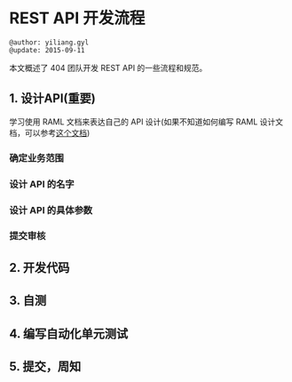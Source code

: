 # REST API 开发流程

```
@author: yiliang.gyl
@update: 2015-09-11
```

本文概述了 404 团队开发 REST API 的一些流程和规范。


## 1. 设计API(重要)

学习使用 RAML 文档来表达自己的 API 设计(如果不知道如何编写 RAML 设计文档，可以参考[这个文档](http://blog.guoyiliang.com/2015/04/23/raml-init/))

### 确定业务范围

### 设计 API 的名字

### 设计 API 的具体参数

### 提交审核

## 2. 开发代码


## 3. 自测


## 4. 编写自动化单元测试


## 5. 提交，周知





